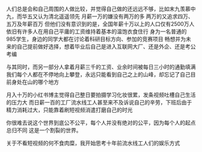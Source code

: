 人们总是会和自己周围的人做比较，并觉得自己做的还远远不够，比如末九羡慕中九，而华五又认为清北遥遥领先
月薪一万的嫌没有两万的多
两万的又追求四万、五万及年薪百万
但他们没有意识到的是，全国年薪十万以上的人口仅有2500万人
依旧有许多人在用自己平庸的工资维持着基本的温饱衣食住行
身为一名普通的985学生，身边的同学大都在讨论着科研目标方向、参加的竞赛项目
畅想并为未来的自己提前做好选择，想着毕业后自己是进入互联网大厂、还是外企、还是考公考编

与其同时，而另一部分人拿着月薪三千的工资、业余时间被每日三小时的通勤填满
我们每个人都在不停地向上攀登，永远只能看到自己之上的山峰，却忘记了自己目前身处在山的哪个地方

月入十万的小红书博主觉得自己整日要拍摄学习化妆很累，发条视频吐槽自己生活的压力大
而日薪一百的工厂流水线工人甚至来不及诉说自己的辛劳，下班后由于精力消耗过大，只能靠着刷短视频消遣打磨自己的时光

你很难去说这个世界到底公不公平，每个人并没有绝对的公平，因为每个人的起点总归不同
这是一个割裂的世界。


关于不看短视频的何不食肉糜，我开始思考十年前流水线工人们的娱乐方式
